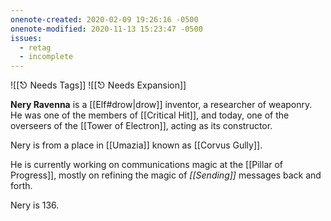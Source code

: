 ```yaml
---
onenote-created: 2020-02-09 19:26:16 -0500
onenote-modified: 2020-11-13 15:23:47 -0500
issues:
  - retag
  - incomplete
---
```


![[⎋ Needs Tags]]
![[⎋ Needs Expansion]]

**Nery Ravenna** is a [[Elf#drow|drow]] inventor, a researcher of weaponry. He was one of the members of [[Critical Hit]], and today, one of the overseers of the [[Tower of Electron]], acting as its constructor.

Nery is from a place in [[Umazia]] known as [[Corvus Gully]]. 

He is currently working on communications magic at the [[Pillar of Progress]], mostly on refining the magic of *[[Sending]]* messages back and forth.

Nery is 136.
